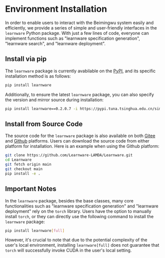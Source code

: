 # Environment Installation

In order to enable users to interact with the Beimingwu system easily and efficiently, we provide a series of simple and user-friendly interfaces in the `learnware` Python package. With just a few lines of code, everyone can implement functions such as "learnware specification generation", "learnware search", and "learnware deployment".

## Install via pip

The `learnware` package is currently avabilable on the [PyPI](https://pypi.org/project/learnware/), and its specific installation method is as follows:
```bash
pip install learnware
```

Additionally, to ensure the latest `learnware` package, you can also specify the version and mirror source during installation:
```bash
pip install learnware==0.2.0.7 -i https://pypi.tuna.tsinghua.edu.cn/simple
```

## Install from Source Code

The source code for the `learnware` package is also available on both [Gitee](https://gitee.com/Learnware-LAMDA/Learnware) and [Github](https://github.com/Learnware-LAMDA/Learnware) platforms. Users can download the source code from either platform for installation. Here is an example when using the Github platform:
```bash
git clone https://github.com/Learnware-LAMDA/Learnware.git
cd Learnware
git fetch origin main
git checkout main
pip install -e .
```

## Important Notes

In the `learnware` package, besides the base classes, many core functionalities such as "learnware specification generation" and "learnware deployment" rely on the `torch` library. Users have the option to manually install `torch`, or they can directly use the following command to install the `learnware` package:
```bash
pip install learnware[full]
```
However, it's crucial to note that due to the potential complexity of the user's local environment, installing `learnware[full]` does not guarantee that `torch` will successfully invoke CUDA in the user's local setting.